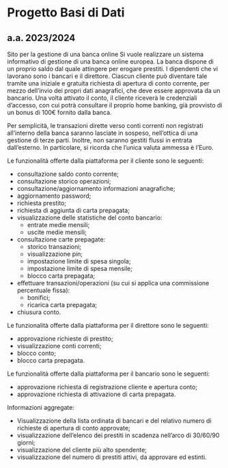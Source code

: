 # Progetto Basi di Dati 
## a.a. 2023/2024
Sito per la gestione di una banca online
Si vuole realizzare un sistema informativo di gestione di una banca online europea. 
La banca dispone di un proprio saldo dal quale attingere per erogare prestiti. I dipendenti che vi lavorano sono i bancari e il direttore. 
Ciascun cliente può diventare tale tramite una iniziale e gratuita richiesta di apertura di conto corrente, per mezzo dell’invio dei propri dati anagrafici, che deve essere approvata da un bancario. Una volta attivato il conto, il cliente riceverà le credenziali d’accesso, con cui potrà consultare il proprio home banking, già provvisto di un bonus di 100€ fornito dalla banca.

Per semplicità, le transazioni dirette verso conti correnti non registrati all’interno della banca saranno lasciate in sospeso, nell’ottica di una gestione di terze parti. Inoltre, non saranno gestiti flussi in entrata dall’esterno.
In particolare, si ricorda che l’unica valuta ammessa è l’Euro.

Le funzionalità offerte dalla piattaforma per il cliente sono le seguenti:
- consultazione saldo conto corrente;
- consultazione storico operazioni;
- consultazione/aggiornamento informazioni anagrafiche;
- aggiornamento password;
- richiesta prestito;
- richiesta di aggiunta di carta prepagata;
- visualizzazione delle statistiche del conto bancario:
  - entrate medie mensili;
  - uscite medie mensili;
- consultazione carte prepagate:
  - storico transazioni;
  - visualizzazione pin;
  - impostazione limite di spesa singola;
  - impostazione limite di spesa mensile;
  - blocco carta prepagata;
- effettuare transazioni/operazioni (su cui si applica una commissione percentuale fissa): 
  - bonifici;
  - ricarica carta prepagata;
- chiusura conto.

Le funzionalità offerte dalla piattaforma per il direttore sono le seguenti:
- approvazione richieste di prestito;
- visualizzazione conti correnti;
- blocco conto;
- blocco carta prepagata.

Le funzionalità offerte dalla piattaforma per il bancario sono le seguenti:
- approvazione richiesta di registrazione cliente e apertura conto;
- approvazione richiesta di attivazione di carta prepagata.

Informazioni aggregate:
- Visualizzazione della lista ordinata di bancari e del relativo numero di richieste di apertura di conto approvate;
- visualizzazione dell’elenco dei prestiti in scadenza nell’arco di 30/60/90 giorni;
- visualizzazione del cliente più alto spendente;
- visualizzazione del numero di prestiti attivi, da approvare ed estinti.
